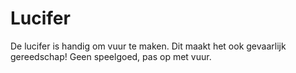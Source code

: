 # Lucifer

De lucifer is handig om vuur te maken. Dit maakt het ook gevaarlijk gereedschap!
Geen speelgoed, pas op met vuur.
